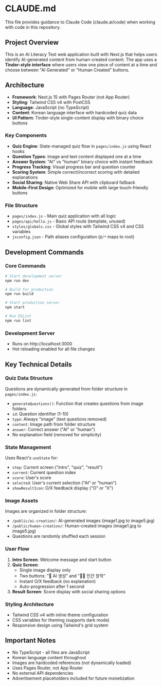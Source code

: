# CLAUDE.md

This file provides guidance to Claude Code (claude.ai/code) when working with code in this repository.

## Project Overview

This is an AI Literacy Test web application built with Next.js that helps users identify AI-generated content from human-created content. The app uses a **Tinder-style interface** where users view one piece of content at a time and choose between "AI Generated" or "Human Created" buttons.

## Architecture

- **Framework**: Next.js 15 with Pages Router (not App Router)
- **Styling**: Tailwind CSS v4 with PostCSS
- **Language**: JavaScript (no TypeScript)
- **Content**: Korean language interface with hardcoded quiz data
- **UI Pattern**: Tinder-style single-content display with binary choice buttons

### Key Components

- **Quiz Engine**: State-managed quiz flow in `pages/index.js` using React hooks
- **Question Types**: Image and text content displayed one at a time
- **Answer System**: "AI" vs "human" binary choice with instant feedback
- **Progress Tracking**: Visual progress bar and question counter
- **Scoring System**: Simple correct/incorrect scoring with detailed explanations
- **Social Sharing**: Native Web Share API with clipboard fallback
- **Mobile-First Design**: Optimized for mobile with large touch-friendly buttons

### File Structure

- `pages/index.js` - Main quiz application with all logic
- `pages/api/hello.js` - Basic API route (template, unused)
- `styles/globals.css` - Global styles with Tailwind CSS v4 and CSS variables
- `jsconfig.json` - Path aliases configuration (`@/*` maps to root)

## Development Commands

### Core Commands
```bash
# Start development server
npm run dev

# Build for production
npm run build

# Start production server
npm start

# Run ESLint
npm run lint
```

### Development Server
- Runs on http://localhost:3000
- Hot reloading enabled for all file changes

## Key Technical Details

### Quiz Data Structure
Questions are dynamically generated from folder structure in `pages/index.js`:
- `generateQuestions()`: Function that creates questions from image folders
- `id`: Question identifier (1-10)
- `type`: Always "image" (text questions removed)
- `content`: Image path from folder structure
- `answer`: Correct answer ("AI" or "human")
- No explanation field (removed for simplicity)

### State Management
Uses React's `useState` for:
- `step`: Current screen ("intro", "quiz", "result")
- `current`: Current question index
- `score`: User's score
- `selected`: User's current selection ("AI" or "human")
- `showResultIcon`: O/X feedback display ("O" or "X")

### Image Assets
Images are organized in folder structure:
- `/public/ai-creation/`: AI-generated images (image1.jpg to image5.jpg)
- `/public/human-creation/`: Human-created images (image1.jpg to image5.jpg)
- Questions are randomly shuffled each session

### User Flow
1. **Intro Screen**: Welcome message and start button
2. **Quiz Screen**: 
   - Single image display only
   - Two buttons: "🤖 AI 생성" and "👨‍💻 인간 창작"
   - Instant O/X feedback (no explanation)
   - Auto-progression after 1 second
3. **Result Screen**: Score display with social sharing options

### Styling Architecture
- Tailwind CSS v4 with inline theme configuration
- CSS variables for theming (supports dark mode)
- Responsive design using Tailwind's grid system

## Important Notes

- No TypeScript - all files are JavaScript
- Korean language content throughout
- Images are hardcoded references (not dynamically loaded)
- Uses Pages Router, not App Router
- No external API dependencies
- Advertisement placeholders included for future monetization